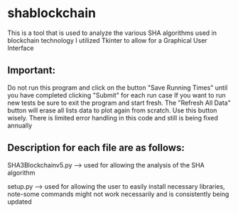 # shablockchain
This is a tool that is used to analyze the various SHA algorithms used in blockchain technology
I utilized Tkinter to allow for a Graphical User Interface

## Important:
Do not run this program and click on the button "Save Running Times" until you have completed clicking "Submit" for each run case
If you want to run new tests be sure to exit the program and start fresh.
The "Refresh All Data" button will erase all lists data to plot again from scratch. Use this button wisely.
There is limited error handling in this code and still is being fixed annually

## Description for each file are as follows:

SHA3Blockchainv5.py --> used for allowing the analysis of the SHA algorithm

setup.py --> used for allowing the user to easily install necessary libraries, note-some commands might not work necessarily and is consistently being updated
